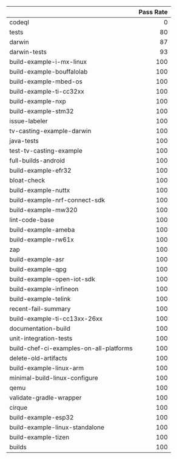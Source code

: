 |                                         |   Pass Rate |
|:----------------------------------------|------------:|
| codeql                                  |           0 |
| tests                                   |          80 |
| darwin                                  |          87 |
| darwin-tests                            |          93 |
| build-example-i-mx-linux                |         100 |
| build-example-bouffalolab               |         100 |
| build-example-mbed-os                   |         100 |
| build-example-ti-cc32xx                 |         100 |
| build-example-nxp                       |         100 |
| build-example-stm32                     |         100 |
| issue-labeler                           |         100 |
| tv-casting-example-darwin               |         100 |
| java-tests                              |         100 |
| test-tv-casting-example                 |         100 |
| full-builds-android                     |         100 |
| build-example-efr32                     |         100 |
| bloat-check                             |         100 |
| build-example-nuttx                     |         100 |
| build-example-nrf-connect-sdk           |         100 |
| build-example-mw320                     |         100 |
| lint-code-base                          |         100 |
| build-example-ameba                     |         100 |
| build-example-rw61x                     |         100 |
| zap                                     |         100 |
| build-example-asr                       |         100 |
| build-example-qpg                       |         100 |
| build-example-open-iot-sdk              |         100 |
| build-example-infineon                  |         100 |
| build-example-telink                    |         100 |
| recent-fail-summary                     |         100 |
| build-example-ti-cc13xx-26xx            |         100 |
| documentation-build                     |         100 |
| unit-integration-tests                  |         100 |
| build-chef-ci-examples-on-all-platforms |         100 |
| delete-old-artifacts                    |         100 |
| build-example-linux-arm                 |         100 |
| minimal-build-linux-configure           |         100 |
| qemu                                    |         100 |
| validate-gradle-wrapper                 |         100 |
| cirque                                  |         100 |
| build-example-esp32                     |         100 |
| build-example-linux-standalone          |         100 |
| build-example-tizen                     |         100 |
| builds                                  |         100 |